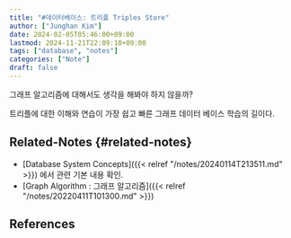 ```yaml
---
title: "#데이터베이스: 트리플 Triples Store"
author: ["Junghan Kim"]
date: 2024-02-05T05:46:00+09:00
lastmod: 2024-11-21T22:09:10+09:00
tags: ["database", "notes"]
categories: ["Note"]
draft: false
---
```


그래프 알고리즘에 대해서도 생각을 해봐야 하지 않을까?

트리플에 대한 이해와 연습이 가장 쉽고 빠른 그래프 데이터 베이스 학습의 길이다.


## Related-Notes {#related-notes}

-   [Database System Concepts]({{< relref "/notes/20240114T213511.md" >}}) 에서 관련 기본 내용 확인.
-   [Graph Algorithm : 그래프 알고리즘]({{< relref "/notes/20220411T101300.md" >}})

## References

<style>.csl-entry{text-indent: -1.5em; margin-left: 1.5em;}</style><div class="csl-bib-body">
</div>
